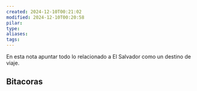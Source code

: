 ```yaml
---
created: 2024-12-10T00:21:02
modified: 2024-12-10T00:20:58
pilar: 
type: 
aliases: 
tags:
---
```

En esta nota apuntar todo lo relacionado a El Salvador como un destino de viaje.

## Bitacoras

